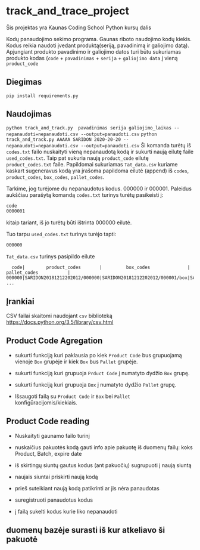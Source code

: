 # track_and_trace_project

Šis projektas yra Kaunas Coding School Python kursų dalis

Kodų panaudojimo sekimo programa. Gaunas riboto naudojimo kodų kiekis. Kodus reikia naudoti įvedant produktą(seriją, pavadinimą ir galiojimo datą). Apjungiant produkto pavadinimo ir galiojimo datos turi būtu sukuriamas produkto kodas (`code` + `pavadinimas` + `serija` + `galiojimo data` į vieną `product_code`

## Diegimas
    
`pip install requirements.py`

## Naudojimas

`python track_and_track.py  pavadinimas serija galiojimo_laikas --nepanaudoti=nepanaudoti.csv --output=panaudoti.csv`
`python track_and_track.py AAAAA SARIDON 2020-20-20 --nepanaudoti=nepanaudoti.csv --output=panaudoti.csv`
Ši komanda turėtų iš `codes.txt` failo nuskaityti vieną nepanaudotą kodą ir sukurti naują eilutę faile `used_codes.txt`. Taip pat sukuria naują `product_code` eilutę `product_codes.txt` faile. Papildomai sukuriamas `Tat_data.csv` kuriame kaskart sugeneravus kodą yra įrašoma papildoma eilutė (append) iš `codes`, `product_codes`, `box_codes`, `pallet_codes`.

Tarkime, jog turėjome du nepanaudotus kodus. 000000 ir 000001.
Paleidus aukščiau parašytą komandą `codes.txt` turinys turėtų pasikeisti į:
```txt
code
0000001
```
kitaip tariant, iš jo turėtų būti ištrinta  000000 eilutė.

Tuo tarpu `used_codes.txt` turinys turėjo tapti:
```txt
000000
```
`Tat_data.csv` turinys pasipildo eilute

```csv
  code|        product_codes       |         box_codes              |            pallet_codes           |
000000|SARIDON20181212202012/000000|SARIDON20181212202012/000001/box|SARIDON20181212202012/000002/pallet|
...
```


## Įrankiai

CSV failai skaitomi naudojant `csv` biblioteką https://docs.python.org/3.5/library/csv.html


## Product Code Agregation

- sukurti funkciją kuri paklausia po kiek `Product Code` bus grupuojamą vienoje `Box` grupėje ir kiek `Box` bus `Pallet` grupėje.
- sukurti funkciją kuri grupuoja `Prduct Code` į numatyto dydžio `Box` grupę.
- sukurti funkciją kuri grupuoja `Box` į numatyto dydžio `Pallet` grupę.

- Išsaugoti failą su `Product Code` ir `Box` bei `Pallet` konfigūracijomis/kiekiais.

## Product Code reading

- Nuskaityti gaunamo failo turinį
- nuskaičius pakuotės kodą gauti info apie pakuotę iš duomenų failų: koks Product, Batch, expire date

- iš skirtingų siuntų gautus kodus (ant pakuočių) sugrupuoti į naują siuntą
- naujais siuntai priskirti naują kodą
- prieš suteikiant naują kodą patikrinti ar jis nėra panaudotas
- suregistruoti panaudotus kodus
- į failą sukelti kodus kurie liko nepanaudoti


## duomenų bazėje surasti iš kur atkeliavo ši pakuotė
